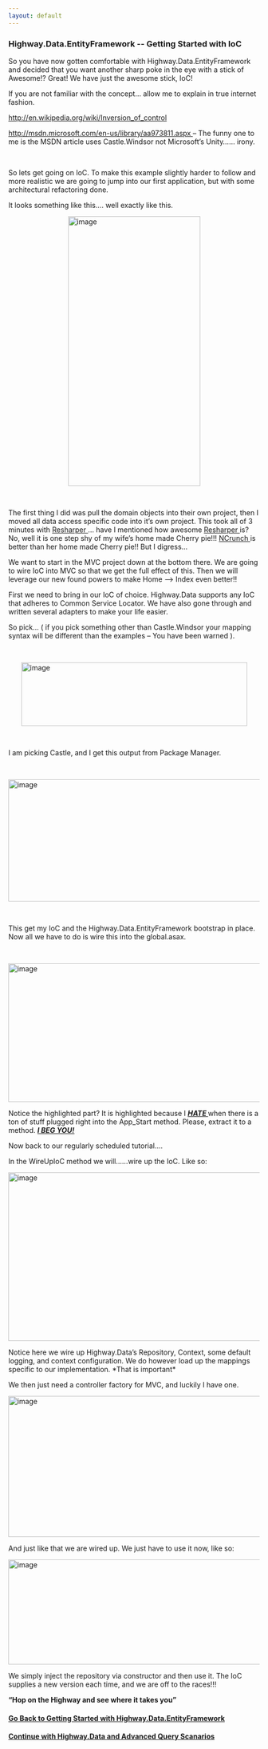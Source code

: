 ```yaml
---
layout: default
---
```

### Highway.Data.EntityFramework -- Getting Started with IoC

<p>So you have now gotten comfortable with Highway.Data.EntityFramework and decided that you want another sharp poke in the eye with a stick of Awesome!? Great! We have just the awesome stick, IoC!
</p>  

<p>If you are not familiar with the concept… allow me to explain in true internet fashion.
</p>  

<p>
<a title="http://en.wikipedia.org/wiki/Inversion_of_control" href="http://en.wikipedia.org/wiki/Inversion_of_control">http://en.wikipedia.org/wiki/Inversion_of_control
</a>
</p>  

<p>
<a title="http://msdn.microsoft.com/en-us/library/aa973811.aspx" href="http://msdn.microsoft.com/en-us/library/aa973811.aspx">http://msdn.microsoft.com/en-us/library/aa973811.aspx
</a> – The funny one to me is the MSDN article uses Castle.Windsor not Microsoft’s Unity…… irony.
</p>  

<p>&#160;
</p>  

<p>So lets get going on IoC. To make this example slightly harder to follow and more realistic we are going to jump into our first application, but with some architectural refactoring done.
</p>  

<p>It looks something like this…. well exactly like this.
</p>  

<p>
<a href="http://www.devlinliles.com/image.axd?picture=image_63.png">
<img title="image" style="float: none; margin: 0px auto; display: block" alt="image" src="http://www.devlinliles.com/image.axd?picture=image_thumb_63.png" width="265" height="539" />
</a>
</p>  

<p>&#160;
</p>  

<p>The first thing I did was pull the domain objects into their own project, then I moved all data access specific code into it’s own project. This took all of 3 minutes with 
<a href="http://www.jetbrains.com/resharper/">Resharper
</a>… have I mentioned how awesome 
<a href="http://www.jetbrains.com/resharper/">Resharper
</a> is? No, well it is one step shy of my wife’s home made Cherry pie!!! 
<a href="http://www.ncrunch.net/">NCrunch
</a> is better than her home made Cherry pie!! But I digress…
</p>  

<p>We want to start in the MVC project down at the bottom there. We are going to wire IoC into MVC so that we get the full effect of this. Then we will leverage our new found powers to make Home –&gt; Index even better!!
</p>  

<p>First we need to bring in our IoC of choice. Highway.Data supports any IoC that adheres to Common Service Locator. We have also gone through and written several adapters to make your life easier.
</p>  

<p>So pick… ( if you pick something other than Castle.Windsor your mapping syntax will be different than the examples – You have been warned ).
</p>  

<p>&#160;
</p>  

<p>
<a href="http://www.devlinliles.com/image.axd?picture=image_64.png">
<img title="image" style="border-left-width: 0px; border-right-width: 0px; background-image: none; border-bottom-width: 0px; float: none; padding-top: 0px; padding-left: 0px; margin: 0px auto; display: block; padding-right: 0px; border-top-width: 0px" border="0" alt="image" src="http://www.devlinliles.com/image.axd?picture=image_thumb_64.png" width="453" height="127" />
</a>
</p>  

<p>&#160;
</p>  

<p>I am picking Castle, and I get this output from Package Manager.
</p>  

<p>&#160;
</p>  

<p>
<a href="http://www.devlinliles.com/image.axd?picture=image_65.png">
<img title="image" style="border-left-width: 0px; border-right-width: 0px; background-image: none; border-bottom-width: 0px; float: none; padding-top: 0px; padding-left: 0px; margin: 0px auto; display: block; padding-right: 0px; border-top-width: 0px" border="0" alt="image" src="http://www.devlinliles.com/image.axd?picture=image_thumb_65.png" width="585" height="244" />
</a>
</p>  

<p>&#160;
</p>  

<p>This get my IoC and the Highway.Data.EntityFramework bootstrap in place. Now all we have to do is wire this into the global.asax.
</p>  

<p>&#160;
</p>  

<p>
<a href="http://www.devlinliles.com/image.axd?picture=image_66.png">
<img title="image" style="border-left-width: 0px; border-right-width: 0px; background-image: none; border-bottom-width: 0px; float: none; padding-top: 0px; padding-left: 0px; margin: 0px auto; display: block; padding-right: 0px; border-top-width: 0px" border="0" alt="image" src="http://www.devlinliles.com/image.axd?picture=image_thumb_66.png" width="600" height="277" />
</a>
</p>  

<p>Notice the highlighted part? It is highlighted because I 
<strong>
<em>
<u>HATE
</u>
</em>
</strong> when there is a ton of stuff plugged right into the App_Start method. Please, extract it to a method. 
<strong>
<em>
<u>I BEG YOU!
</u>
</em>
</strong>
</p>  

<p>Now back to our regularly scheduled tutorial….
</p>  

<p>In the WireUpIoC method we will……wire up the IoC. Like so:
</p>  

<p>
<a href="http://www.devlinliles.com/image.axd?picture=image_67.png">
<img title="image" style="border-left-width: 0px; border-right-width: 0px; background-image: none; border-bottom-width: 0px; float: none; padding-top: 0px; padding-left: 0px; margin: 0px auto; display: block; padding-right: 0px; border-top-width: 0px" border="0" alt="image" src="http://www.devlinliles.com/image.axd?picture=image_thumb_67.png" width="600" height="337" />
</a>
</p>  

<p>Notice here we wire up Highway.Data’s Repository, Context, some default logging, and context configuration. We do however load up the mappings specific to our implementation. *That is important*
</p>  

<p>We then just need a controller factory for MVC, and luckily I have one.
</p>  

<p>
<a href="http://www.devlinliles.com/image.axd?picture=image_68.png">
<img title="image" style="border-left-width: 0px; border-right-width: 0px; background-image: none; border-bottom-width: 0px; float: none; padding-top: 0px; padding-left: 0px; margin: 0px auto; display: block; padding-right: 0px; border-top-width: 0px" border="0" alt="image" src="http://www.devlinliles.com/image.axd?picture=image_thumb_68.png" width="600" height="282" />
</a>
</p>  

<p>And just like that we are wired up. We just have to use it now, like so:
</p>  

<p>
<a href="http://www.devlinliles.com/image.axd?picture=image_69.png">
<img title="image" style="border-left-width: 0px; border-right-width: 0px; background-image: none; border-bottom-width: 0px; float: none; padding-top: 0px; padding-left: 0px; margin: 0px auto; display: block; padding-right: 0px; border-top-width: 0px" border="0" alt="image" src="http://www.devlinliles.com/image.axd?picture=image_thumb_69.png" width="600" height="210" />
</a>
</p>  

<p>We simply inject the repository via constructor and then use it. The IoC supplies a new version each time, and we are off to the races!!!
</p>  

<p>
<strong>“Hop on the Highway and see where it takes you”
</strong>
</p>

#### [Go Back to Getting Started with Highway.Data.EntityFramework][index]
#### [Continue with Highway.Data and Advanced Query Scanarios][advquery]

[index]: /Highway.Data/index.html
[advquery]: /Highway.Data/advquery.html
